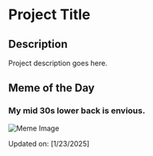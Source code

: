 # Project Title

## Description

Project description goes here.

## Meme of the Day

### My mid 30s lower back is envious.
![Meme Image](https://i.redd.it/11ws4ztxriee1.png)

Updated on: [1/23/2025]